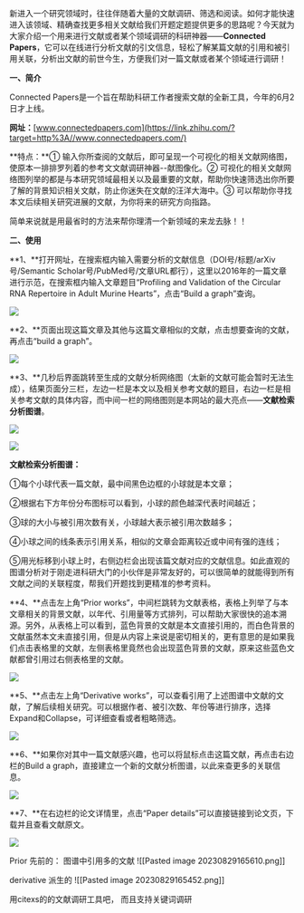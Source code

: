 
新进入一个研究领域时，往往伴随着大量的文献调研、筛选和阅读。如何才能快速进入该领域、精确查找更多相关文献给我们开题定题提供更多的思路呢？今天就为大家介绍一个用来进行文献或者某个领域调研的科研神器——**Connected Papers**，它可以在线进行分析文献的引文信息，轻松了解某篇文献的引用和被引用关联，分析出文献的前世今生，方便我们对一篇文献或者某个领域进行调研！

**一、简介**

Connected Papers是一个旨在帮助科研工作者搜索文献的全新工具，今年的6月2日才上线。

**网址：**[www.connectedpapers.com](https://link.zhihu.com/?target=http%3A//www.connectedpapers.com/)

**特点：**① 输入你所查阅的文献后，即可呈现一个可视化的相关文献网络图，使原本一排排罗列着的参考文文献调研神器--献图像化。② 可视化的相关文献网络图列举的都是与本研究领域最相关以及最重要的文献，帮助你快速筛选出你所要了解的背景知识相关文献，防止你迷失在文献的汪洋大海中。③ 可以帮助你寻找本文后续相关研究进展的文献，为你将来的研究方向指路。

简单来说就是用最省时的方法来帮你理清一个新领域的来龙去脉！！

**二、使用**

**1、**打开网址，在搜索框内输入需要分析的文献信息（DOI号/标题/arXiv号/Semantic Scholar号/PubMed号/文章URL都行），这里以2016年的一篇文章进行示范，在搜索框内输入文章题目“Profiling and Validation of the Circular RNA Repertoire in Adult Murine Hearts”，点击“Build a graph”查询。

![](https://pic4.zhimg.com/80/v2-df53dacfa28ff52d45c7bef7d7ef57a3_720w.webp)

**2、**页面出现这篇文章及其他与这篇文章相似的文献，点击想要查询的文献，再点击“build a graph”。

![](https://pic4.zhimg.com/80/v2-ef3326b7c95386685b2bfd64529475d7_720w.webp)

**3、**几秒后界面跳转至生成的文献分析网络图（太新的文献可能会暂时无法生成），结果页面分三栏，左边一栏是本文以及相关参考文献的题目，右边一栏是相关参考文献的具体内容，而中间一栏的网络图则是本网站的最大亮点——**文献检索分析图谱**。

![](https://pic2.zhimg.com/80/v2-c09e7df82fd6d295a6c67e6b929b05a5_720w.webp)

![](https://pic1.zhimg.com/80/v2-47c6901c17afa0aded7f111cc8279344_720w.webp)

**文献检索分析图谱：**

①每个小球代表一篇文献，最中间黑色边框的小球就是本文章；

②根据右下方年份分布图标可以看到，小球的颜色越深代表时间越近；

③球的大小与被引用次数有关，小球越大表示被引用次数越多；

④小球之间的线条表示引用关系，相似的文章会距离较近或中间有强的连线；

⑤用光标移到小球上时，右侧边栏会出现该篇文献对应的文献信息。如此直观的图谱分析对于刚走进科研大门的小伙伴是非常友好的，可以很简单的就能得到所有文献之间的关联程度，帮我们开题找到更精准的参考资料。

**4、**点击左上角“Prior works”，中间栏跳转为文献表格，表格上列举了与本文章相关的背景文献，以年代、引用量等方式排列，可以帮助大家很快的追本溯源。另外，从表格上可以看到，蓝色背景的文献是本文直接引用的，而白色背景的文献虽然本文未直接引用，但是从内容上来说是密切相关的，更有意思的是如果我们点击表格里的文献，左侧表格里竟然也会出现蓝色背景的文献，原来这些蓝色文献都曾引用过右侧表格里的文献。

![](https://pic2.zhimg.com/80/v2-f1f02eaec26fc2392f1cf9e6563a47d5_720w.webp)

**5、**点击左上角“Derivative works”，可以查看引用了上述图谱中文献的文献，了解后续相关研究。可以根据作者、被引次数、年份等进行排序，选择Expand和Collapse，可详细查看或者粗略筛选。

![](https://pic2.zhimg.com/80/v2-5d58807e13f7590a06cf12a4176362d9_720w.webp)

**6、**如果你对其中一篇文献感兴趣，也可以将鼠标点击这篇文献，再点击右边栏的Build a graph，直接建立一个新的文献分析图谱，以此来查更多的关联信息。

![](https://pic3.zhimg.com/80/v2-72c18c64c1d0a7200d97ba1e8475e8a6_720w.webp)

**7、**在右边栏的论文详情里，点击“Paper details”可以直接链接到论文页，下载并且查看文献原文。

![](https://pic2.zhimg.com/80/v2-a4cb302ad5f794db64f49f163e17fa79_720w.webp)

Prior 先前的：
图谱中引用多的文献
![[Pasted image 20230829165610.png]]

derivative 派生的
![[Pasted image 20230829165452.png]]

用citexs的的文献调研工具吧， 而且支持关键词调研
